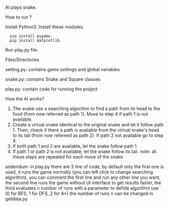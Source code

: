 AI plays snake.

How to run ?

   Install Python3.
   Install these modules:
   
      pip install pygame
      pip install matplotlib
      
   Run play.py file.

Files/Directories

   setting.py: contains game settings and global variables
   
   snake.py: contains Snake and Square classes
   
   play.py: contain code for running the project

How the AI works?
1. The snake use a searching algorithm to find a path from its head to the food (from now referred as path 1). Move to step 4 if path 1 is not available.
2. Create a virtual snake identical to the original snake and let it follow path 1. Then, check if there a path is available from the virtual snake's head to its tail (from now refereed as path 2). If path 2 not available go to step 4.
3. If both path 1 and 2 are available, let the snake follow path 1
4. If path 1 or path 2 is not available, let the snake follow its tail.
note: all these steps are repeated for each move of the snake

addendum: in play.py there are 3 line of code, by default only the first one is used, it runs the game normally (you can left click to change searching algorithm), you can comment the first line and run any other line you want, the second line runs the game without UI interface to get results faster, the third evaluates n number of runs with a parameter to defide algorithm use (0 for BFS, 1 for DFS, 2 for A*) the number of runs n can be changed in getdata.py 
